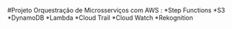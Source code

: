 #Projeto Orquestração de Microsserviços com AWS :
*Step Functions
*S3
*DynamoDB
*Lambda
*Cloud Trail
*Cloud Watch
*Rekognition
